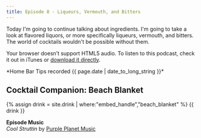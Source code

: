 ```yaml
---
title: Episode 8 - Liqueurs, Vermouth, and Bitters
---
```


Today I'm going to continue talking about ingredients. I'm going to take a look at flavored liquors, or more specifically liqueurs, vermouth, and bitters. The world of cocktails wouldn't be possible without them.

<div class="player">
<amp-audio width="auto"
  height="32"
  src="//traffic.libsyn.com/homebartips/Episode08.mp3">
  <div fallback>
    <p>Your browser doesn’t support HTML5 audio. To listen to this podcast, check it out in iTunes or <a href="//traffic.libsyn.com/homebartips/Episode08.mp3">download it directly</a>.</p>
  </div>
</amp-audio>
*Home Bar Tips recorded <time datetime="{{ page.date | date: "%F %R" }}">{{ page.date | date_to_long_string }}</time>*
</div>

## Cocktail Companion: Beach Blanket
{% assign drink = site.drink | where:"embed_handle","beach_blanket" %}
{{ drink }}

**Episode Music**  
*Cool Struttin* by [Purple Planet Music](purple-planet.com)